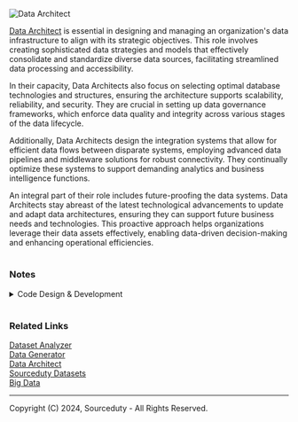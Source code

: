 ![Data Architect](https://github.com/sourceduty/Data_Architect/assets/123030236/599ae650-24d8-40ee-ac95-aaa28af5af7f)

[Data Architect](https://chatgpt.com/g/g-3gpIHu1BY-data-architect) is essential in designing and managing an organization's data infrastructure to align with its strategic objectives. This role involves creating sophisticated data strategies and models that effectively consolidate and standardize diverse data sources, facilitating streamlined data processing and accessibility.

In their capacity, Data Architects also focus on selecting optimal database technologies and structures, ensuring the architecture supports scalability, reliability, and security. They are crucial in setting up data governance frameworks, which enforce data quality and integrity across various stages of the data lifecycle.

Additionally, Data Architects design the integration systems that allow for efficient data flows between disparate systems, employing advanced data pipelines and middleware solutions for robust connectivity. They continually optimize these systems to support demanding analytics and business intelligence functions.

An integral part of their role includes future-proofing the data systems. Data Architects stay abreast of the latest technological advancements to update and adapt data architectures, ensuring they can support future business needs and technologies. This proactive approach helps organizations leverage their data assets effectively, enabling data-driven decision-making and enhancing operational efficiencies.

#
### Notes

<details><summary>Code Design & Development</summary>
<br>

#### Code Design:

Purpose: Involves planning the structure, architecture, and components of the software before actual coding begins.

Focus: Design focuses on how different parts of the system will interact, data flow, algorithms, and the overall architecture.

Outcome: Results in design documents, diagrams, and specifications that guide the development process.

Tools/Activities: Use of UML diagrams, flowcharts, design patterns, and architectural blueprints.

#
#### Code Development:

Purpose: Involves writing, testing, and refining the actual code based on the design specifications.

Focus: Development is concerned with implementing the design in a programming language, debugging, and ensuring functionality.

Outcome: Results in working software, which is tested and iterated upon.

Tools/Activities: Use of IDEs, version control systems, coding, unit testing, and code reviews.

<br>
</details>

#
### Related Links

[Dataset Analyzer](https://chatgpt.com/g/g-cYFvzXtdg-dataset-analyzer)
<br>
[Data Generator](https://github.com/sourceduty/Data_Generator)
<br>
[Data Architect](https://github.com/sourceduty/Data_Architect)
<br>
[Sourceduty Datasets](https://www.kaggle.com/sourceduty)
<br>
[Big Data](https://github.com/sourceduty/Big_Data)

***
Copyright (C) 2024, Sourceduty - All Rights Reserved.
